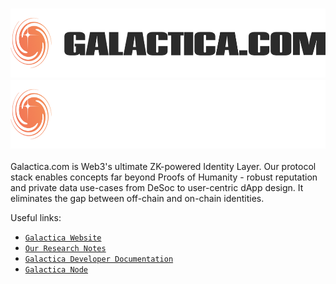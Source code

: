 <h3 align="center">
  <img
    src="https://raw.githubusercontent.com/Galactica-corp/.github/main/profile/galactica_light.png#gh-light-mode-only"
    height="110"
  />
  <img
    src="https://raw.githubusercontent.com/Galactica-corp/.github/main/profile/galactica_dark.png#gh-dark-mode-only"
    height="110"
  />
</h3>

Galactica.com is Web3's ultimate ZK-powered Identity Layer. Our protocol stack enables concepts far beyond Proofs of Humanity - robust reputation and private data use-cases from DeSoc to user-centric dApp design. It eliminates the gap between off-chain and on-chain identities.

Useful links:
- [`Galactica Website`](https://galactica.com)
- [`Our Research Notes`](https://galactica.com/research)
- [`Galactica Developer Documentation`](https://docs.galactica.com/galactica-developer-documentation)
- [`Galactica Node`](https://github.com/Galactica-corp/galactica)


